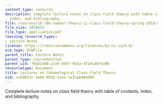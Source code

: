 ```yaml
---
content_type: resource
description: Complete lecture notes on class field theory with table of contents,
  index, and bibliography.
file: /courses/18-786-number-theory-ii-class-field-theory-spring-2016/ce59b53cae088016e2ee1e31ab904d88_MIT18_786S16_notes.pdf
file_size: 1010419
file_type: application/pdf
learning_resource_types:
- Lecture Notes
license: https://creativecommons.org/licenses/by-nc-sa/4.0/
ocw_type: OCWFile
parent_title: Lecture Notes
parent_type: CourseSection
parent_uid: f0a814d0-a33d-8447-9e5a-4f14cd67ea96
resourcetype: Document
title: Lectures on Cohomological Class Field Theory
uid: ce59b53c-ae08-8016-e2ee-1e31ab904d88
---
```

Complete lecture notes on class field theory with table of contents, index, and bibliography.